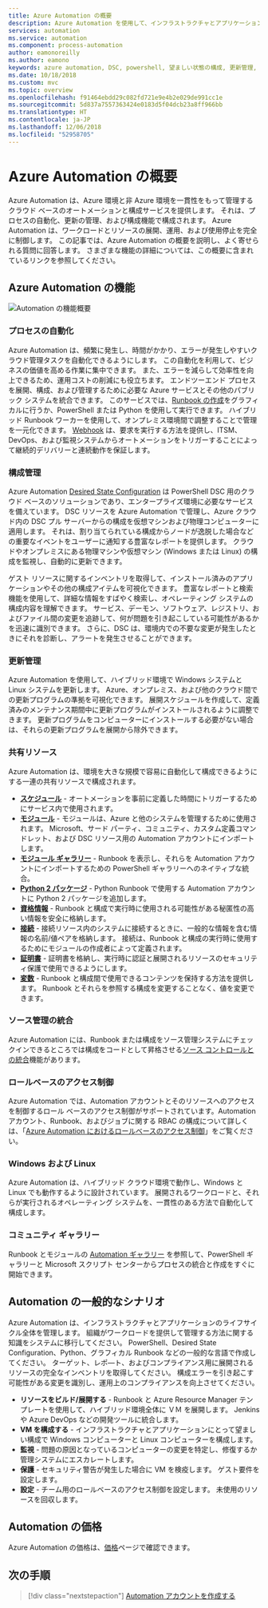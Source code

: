 ```yaml
---
title: Azure Automation の概要
description: Azure Automation を使用して、インフラストラクチャとアプリケーションのライフサイクルを自動化する方法を説明します。
services: automation
ms.service: automation
ms.component: process-automation
author: eamonoreilly
ms.author: eamono
keywords: azure automation, DSC, powershell, 望ましい状態の構成, 更新管理, 変更追跡, インベントリ, Runbook, Python, グラフィカル
ms.date: 10/18/2018
ms.custom: mvc
ms.topic: overview
ms.openlocfilehash: f91464ebdd29c082fd721e9e4b2e029de991cc1e
ms.sourcegitcommit: 5d837a7557363424e0183d5f04dcb23a8ff966bb
ms.translationtype: HT
ms.contentlocale: ja-JP
ms.lasthandoff: 12/06/2018
ms.locfileid: "52958705"
---
```

# <a name="an-introduction-to-azure-automation"></a>Azure Automation の概要

Azure Automation は、Azure 環境と非 Azure 環境を一貫性をもって管理するクラウド ベースのオートメーションと構成サービスを提供します。 それは、プロセスの自動化、更新の管理、および構成機能で構成されます。 Azure Automation は、ワークロードとリソースの展開、運用、および使用停止を完全に制御します。
この記事では、Azure Automation の概要を説明し、よく寄せられる質問に回答します。 さまざまな機能の詳細については、この概要に含まれているリンクを参照してください。

## <a name="azure-automation-capabilities"></a>Azure Automation の機能

![Automation の機能概要](media/automation-overview/automation-overview.png)

### <a name="process-automation"></a>プロセスの自動化

Azure Automation は、頻繁に発生し、時間がかかり、エラーが発生しやすいクラウド管理タスクを自動化できるようにします。 この自動化を利用して、ビジネスの価値を高める作業に集中できます。 また、エラーを減らして効率性を向上できるため、運用コストの削減にも役立ちます。 エンドツーエンド プロセスを展開、構成、および管理するために必要な Azure サービスとその他のパブリック システムを統合できます。 このサービスでは、[Runbook の作成](automation-runbook-types.md)をグラフィカルに行うか、PowerShell または Python を使用して実行できます。 ハイブリッド Runbook ワーカーを使用して、オンプレミス環境間で調整することで管理を一元化できます。 [Webhook](automation-webhooks.md) は、要求を実行する方法を提供し、ITSM、DevOps、および監視システムからオートメーションをトリガーすることによって継続的デリバリーと連続動作を保証します。

### <a name="configuration-management"></a>構成管理

Azure Automation [Desired State Configuration](automation-dsc-overview.md) は PowerShell DSC 用のクラウド ベースのソリューションであり、エンタープライズ環境に必要なサービスを備えています。 DSC リソースを Azure Automation で管理し、Azure クラウド内の DSC プル サーバーからの構成を仮想マシンおよび物理コンピューターに適用します。 それは、割り当てられている構成からノードが逸脱した場合などの重要なイベントをユーザーに通知する豊富なレポートを提供します。 クラウドやオンプレミスにある物理マシンや仮想マシン (Windows または Linux) の構成を監視し、自動的に更新できます。

ゲスト リソースに関するインベントリを取得して、インストール済みのアプリケーションやその他の構成アイテムを可視化できます。 豊富なレポートと検索機能を使用して、詳細な情報をすばやく検索し、オペレーティング システムの構成内容を理解できます。 サービス、デーモン、ソフトウェア、レジストリ、およびファイル間の変更を追跡して、何が問題を引き起こしている可能性があるかを迅速に識別できます。 さらに、DSC は、環境内での不要な変更が発生したときにそれを診断し、アラートを発生させることができます。

### <a name="update-management"></a>更新管理

Azure Automation を使用して、ハイブリッド環境で Windows システムと Linux システムを更新します。 Azure、オンプレミス、および他のクラウド間での更新プログラムの準拠を可視化できます。 展開スケジュールを作成して、定義済みのメンテナンス期間中に更新プログラムがインストールされるように調整できます。 更新プログラムをコンピューターにインストールする必要がない場合は、それらの更新プログラムを展開から除外できます。

### <a name="shared-resources"></a>共有リソース

Azure Automation は、環境を大きな規模で容易に自動化して構成できるようにする一連の共有リソースで構成されます。

* **[スケジュール](automation-schedules.md)** - オートメーションを事前に定義した時間にトリガーするためにサービス内で使用されます。
* **[モジュール](automation-integration-modules.md)** - モジュールは、Azure と他のシステムを管理するために使用されます。 Microsoft、サード パーティ、コミュニティ、カスタム定義コマンドレット、および DSC リソース用の Automation アカウントにインポートします。
* **[モジュール ギャラリー](automation-runbook-gallery.md)** - Runbook を表示し、それらを Automation アカウントにインポートするための PowerShell ギャラリーへのネイティブな統合。
* **[Python 2 パッケージ](python-packages.md)** - Python Runbook で使用する Automation アカウントに Python 2 パッケージを追加します。
* **[資格情報](automation-credentials.md)** - Runbook と構成で実行時に使用される可能性がある秘匿性の高い情報を安全に格納します。
* **[接続](automation-connections.md)** - 接続リソース内のシステムに接続するときに、一般的な情報を含む情報の名前/値ペアを格納します。 接続は、Runbook と構成の実行時に使用するためにモジュールの作成者によって定義されます。
* **[証明書](automation-certificates.md)** - 証明書を格納し、実行時に認証と展開されるリソースのセキュリティ保護で使用できるようにします。
* **[変数](automation-variables.md)** - Runbook と構成間で使用できるコンテンツを保持する方法を提供します。 Runbook とそれらを参照する構成を変更することなく、値を変更できます。

### <a name="source-control-integration"></a>ソース管理の統合

Azure Automation には、Runbook または構成をソース管理システムにチェックインできるところでは構成をコードとして昇格させる[ソース コントロールとの統合](source-control-integration.md)機能があります。

### <a name="role-based-access-control"></a>ロールベースのアクセス制御

Azure Automation では、Automation アカウントとそのリソースへのアクセスを制御するロール ベースのアクセス制御がサポートされています。Automation アカウント、Runbook、およびジョブに関する RBAC の構成について詳しくは、「[Azure Automation におけるロールベースのアクセス制御](automation-role-based-access-control.md)」をご覧ください。

### <a name="windows-and-linux"></a>Windows および Linux

Azure Automation は、ハイブリッド クラウド環境で動作し、Windows と Linux でも動作するように設計されています。 展開されるワークロードと、それらが実行されるオペレーティング システムを、一貫性のある方法で自動化して構成します。

### <a name="community-gallery"></a>コミュニティ ギャラリー

Runbook とモジュールの [Automation ギャラリー](automation-runbook-gallery.md) を参照して、PowerShell ギャラリーと Microsoft スクリプト センターからプロセスの統合と作成をすぐに開始できます。

## <a name="common-scenarios-for-automation"></a>Automation の一般的なシナリオ

Azure Automation は、インフラストラクチャとアプリケーションのライフサイクル全体を管理します。 組織がワークロードを提供して管理する方法に関する知識をシステムに移行してください。 PowerShell、Desired State Configuration、Python、グラフィカル Runbook などの一般的な言語で作成してください。 ターゲット、レポ―ト、およびコンプライアンス用に展開されるリソースの完全なインベントリを取得してください。 構成エラーを引き起こす可能性がある変更を識別し、運用上のコンプライアンスを向上させてください。

* **リソースをビルド/展開する** - Runbook と Azure Resource Manager テンプレートを使用して、ハイブリッド環境全体に ＶＭ を展開します。 Jenkins や Azure DevOps などの開発ツールに統合します。
* **VM を構成する** - インフラストラクチャとアプリケーションにとって望ましい構成で Windows コンピューターと Linux コンピューターを構成します。
* **監視** - 問題の原因となっているコンピューターの変更を特定し、修復するか管理システムにエスカレートします。
* **保護** - セキュリティ警告が発生した場合に VM を検疫します。 ゲスト要件を設定します。
* **設定** - チーム用のロールベースのアクセス制御を設定します。 未使用のリソースを回収します。

## <a name="pricing-for-automation"></a>Automation の価格

Azure Automation の価格は、[価格](https://azure.microsoft.com/pricing/details/automation/)ページで確認できます。

## <a name="next-steps"></a>次の手順

> [!div class="nextstepaction"]
> [Automation アカウントを作成する](automation-quickstart-create-account.md)
